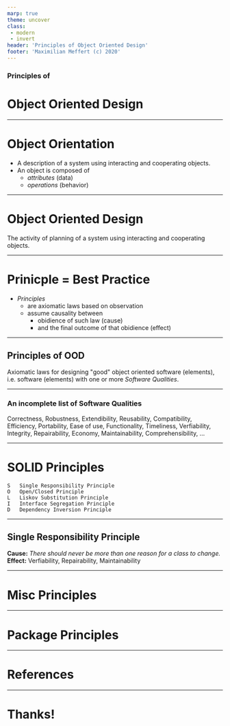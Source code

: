 ```yaml
---
marp: true
theme: uncover
class:
 - modern
 - invert
header: 'Principles of Object Oriented Design'
footer: 'Maximilian Meffert (c) 2020'
---
```


### Principles of
# Object Oriented Design

---

# Object Orientation
* A description of a system using interacting and cooperating objects.
* An object is composed of 
  * _attributes_ (data) 
  * _operations_ (behavior)

---

# Object Oriented Design
The activity of planning of a system using interacting and cooperating objects.

---

# Prinicple = Best Practice

* _Principles_
  * are axiomatic laws based on observation
  * assume causality between 
    * obidience of such law (cause) 
    * and the final outcome of that obidience (effect)

---

## Principles of OOD

Axiomatic laws for designing "good" object oriented software (elements), i.e. software (elements) with one or more _Software Qualities_.

---

### An incomplete list of Software Qualities
Correctness, Robustness, Extendibility, Reusability, Compatibility, Efficiency, Portability, Ease of use, Functionality, Timeliness, Verfiability, Integrity, Repairability, Economy, Maintainability, Comprehensibility, ...

---

# SOLID Principles

```text
S   Single Responsibility Principle
O   Open/Closed Principle
L   Liskov Substitution Principle
I   Interface Segregation Principle
D   Dependency Inversion Principle
```
---

## Single Responsibility Principle

**Cause:** 
_There should never be more than one reason for a class to change._
**Effect:** 
Verfiability, Repairability, Maintainability

---

# Misc Principles 


---

# Package Principles

---

# References

---

# Thanks!